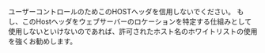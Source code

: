 
ユーザーコントロールのためこのHOSTヘッダを信用しないでください。
もし、このHostヘッダをウェブサーバーのロケーションを特定する仕組みとして使用しないといけないのであれば、許可されたホスト名のホワイトリストの使用を強くお勧めします。

